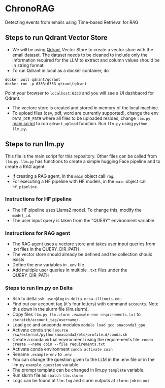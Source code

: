 # ChronoRAG
Detecting events from emails using Time-based Retrieval for RAG

## Steps to run Qdrant Vector Store 
- We will be using [Qdrant](https://qdrant.tech/) Vector Store to create a vector store with the email dataset. The dataset needs to be cleaned to include only the information required for the LLM to extract and column values should be in string format. 
- To run Qdrant in local as a docker container, do
```
docker pull qdrant/qdrant
docker run -p 6333:6333 qdrant/qdrant
```
Point your browser to `localhost:6333` and you will see a UI dashbaord for Qdrant.
- The vectore store is created and stored in memory of the local machine.
- To upload files (csv, pdf, word are currently supported), change the env `DATA_DIR_PATH` where all files to be uploaded resides, change `llm.py` [main script](https://github.com/uiuc-isoi/COIN/blob/main/llm.py) to run `qdrant_upload` function. Run `llm.py` using `python llm.py`.

## Steps to run llm.py
This file is the main script for this repository. Other files can be called from `llm.py`. `llm.py` has functions to create a simple hugging Face pipeline and to create a RAG agent.
- If creating a RAG agent, in the `main` object call `rag`.
- For executing a HF pipeline with HF models, in the `main` object call `hf_pipeline`.

### Instructions for HF pipeline
- The HF pipeline uses Llama2 model. To change this, modify the `model_id`.
- The user input query is taken from the "QUERY" environment variable.
### Instructions for RAG agent
- The RAG agent uses a vectore store and takes user input queries from .txt files in the QUERY_DIR_PATH.
- The vector store should already be defined and the collection should exists.
- Define the env variables in `.env` file
- Add multiple user queries in multiple `.txt` files under the QUERY_DIR_PATH

### Steps to run llm.py on Delta
- Ssh to delta `ssh user@login.delta.ncsa.illinois.edu`
- Find out our account tag (it's four letters) with command `accounts`. Note this down in the slurm file (llm.slurm).
- Copy files `llm.py llm.slurm .example-env requirements.txt` to `/scratch/account_tag/username/`.
- Load gcc and anaconda modules `module load gcc anaconda3_gpu`
- Activate conda shell `source /sw/external/python/anaconda3/etc/profile.d/conda.sh`
- Create a conda virtual environment using the requirements file. `conda create --name coin --file requirements.txt`
- Activate conda environment `conda activate coin`
- Rename `.example-env` to `.env`
- You can change the question given to the LLM in the .env file or in the llm.py `example_question` variable.
- The prompt template can be changed in llm.py `template` variable.
- Run slurm file as `sbatch llm.slurm`
- Logs can be found at `llm.log` and slurm outputs at `slurm-jobid.out`
  
